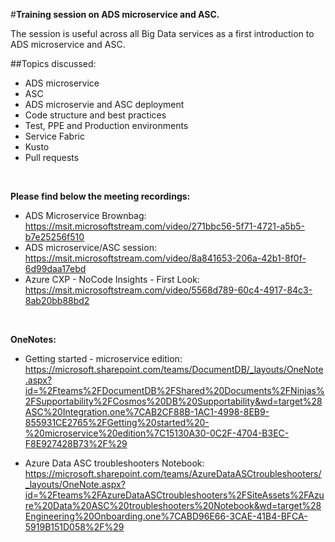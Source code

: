 #**Training session on ADS microservice and ASC.** 

The session is useful across all Big Data services as a first introduction to ADS microservice and ASC.

##Topics discussed:
- ADS microservice
- ASC
- ADS microservie and ASC deployment
- Code structure and best practices
- Test, PPE and Production environments
- Service Fabric
- Kusto
- Pull requests
</br>

**Please find below the meeting recordings:**
- ADS Microservice Brownbag: https://msit.microsoftstream.com/video/271bbc56-5f71-4721-a5b5-b7e25256f510
- ADS microservice/ASC session: https://msit.microsoftstream.com/video/8a841653-206a-42b1-8f0f-6d99daa17ebd
- Azure CXP - NoCode Insights - First Look: https://msit.microsoftstream.com/video/5568d789-60c4-4917-84c3-8ab20bb88bd2
</br>

**OneNotes:**
- Getting started - microservice edition: 
https://microsoft.sharepoint.com/teams/DocumentDB/_layouts/OneNote.aspx?id=%2Fteams%2FDocumentDB%2FShared%20Documents%2FNinjas%2FSupportability%2FCosmos%20DB%20Supportability&wd=target%28ASC%20Integration.one%7CAB2CF88B-1AC1-4998-8EB9-855931CE2765%2FGetting%20started%20-%20microservice%20edition%7C15130A30-0C2F-4704-B3EC-F8E927428B73%2F%29

- Azure Data ASC troubleshooters Notebook:
https://microsoft.sharepoint.com/teams/AzureDataASCtroubleshooters/_layouts/OneNote.aspx?id=%2Fteams%2FAzureDataASCtroubleshooters%2FSiteAssets%2FAzure%20Data%20ASC%20troubleshooters%20Notebook&wd=target%28Engineering%20Onboarding.one%7CABD96E66-3CAE-41B4-BFCA-5919B151D058%2F%29



